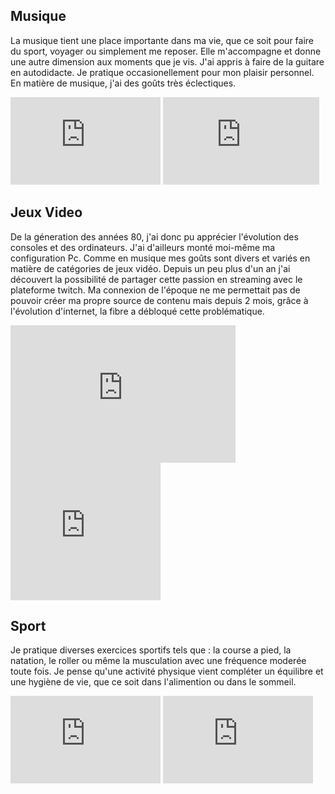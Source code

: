 <h2> Musique </h2>
  <p>
    La musique tient une place importante dans ma vie, que ce soit pour faire du sport, voyager ou simplement me reposer. Elle m'accompagne et donne une autre dimension aux moments que je vis.
    J'ai appris à faire de la guitare en autodidacte. Je pratique occasionellement pour mon plaisir personnel.
    En matière de musique, j'ai des goûts très éclectiques.  
  </p>
  
  <p>
   <iframe src="https://giphy.com/embed/5uwJgbiK6GxOg" width="240" height="140" frameBorder="0" class="giphy-embed" allowFullScreen></iframe>
   <iframe src="https://giphy.com/embed/XVAq5DLZwx2yA" width="250" height="140" frameBorder="0" class="giphy-embed" allowFullScreen></iframe>
  </p>

<h2> Jeux Video </h2>
  <p>
    De la géneration des années 80, j'ai donc pu apprécier l'évolution des consoles et des ordinateurs. J'ai d'ailleurs monté moi-même ma configuration Pc. 
  Comme en musique mes goûts sont divers et variés en matière de catégories de jeux vidéo. Depuis un peu plus d'un an j'ai découvert la possibilité de partager cette passion en streaming avec le plateforme twitch. Ma connexion de l'époque ne me permettait pas de pouvoir créer ma propre source de contenu mais depuis 2 mois, grâce à l'évolution d'internet, la fibre a débloqué cette problématique. 

  </p>

  <p>
    <iframe src="https://giphy.com/embed/Pxq1RCRLGGWqs" width="360" height="220" frameBorder="0" class="giphy-embed" allowFullScreen></iframe>
    <iframe src="https://giphy.com/embed/3oEdv21Ej0IL8vjRcI" width="240" height="220" frameBorder="0" class="giphy-embed" allowFullScreen></iframe>
  </p>
<h2> Sport </h2>
  <p>
    Je pratique diverses exercices sportifs tels que : la course a pied, la natation, le roller ou même la musculation avec une fréquence moderée toute fois. 
  Je pense qu'une activité physique vient compléter un équilibre et une hygiène de vie, que ce soit dans l'alimention ou dans le sommeil.
  </p>
  <p>
    <iframe src="https://giphy.com/embed/Y0CSq47jvUiFW" width="240" height="140" frameBorder="0" class="giphy-embed" allowFullScreen></iframe>
    <iframe src="https://giphy.com/embed/htFUXJH5vjgIw" width="240" height="140" frameBorder="0" class="giphy-embed" allowFullScreen></iframe>
      
  </p>






